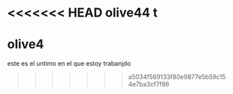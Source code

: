 <<<<<<< HEAD
olive44
t
=======
# olive4

este es el untimo en el que estoy trabanjdo
>>>>>>> a5034f569133f80e9877e5b59c154e7ba3cf7f86
